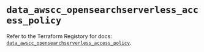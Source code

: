 # `data_awscc_opensearchserverless_access_policy`

Refer to the Terraform Registory for docs: [`data_awscc_opensearchserverless_access_policy`](https://registry.terraform.io/providers/hashicorp/awscc/0.70.0/docs/data-sources/opensearchserverless_access_policy).
